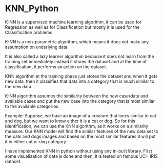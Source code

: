 # KNN_Python

K-NN is a supervised machine learning algorithm, it can be used for Regression as well as for Classification but mostly it is used for the Classification problems.

K-NN is a non-parametric algorithm, which means it does not make any assumption on underlying data.

It is also called a lazy learner algorithm because it does not learn from the training set immediately instead it stores the dataset and at the time of classification, it performs an action on the dataset.

KNN algorithm at the training phase just stores the dataset and when it gets new data, then it classifies that data into a category that is much similar to the new data.

K-NN algorithm assumes the similarity between the new case/data and available cases and put the new case into the category that is most similar to the available categories.

Example: Suppose, we have an image of a creature that looks similar to cat and dog, but we want to know either it is a cat or dog. So for this identification, we can use the KNN algorithm, as it works on a similarity measure. Our KNN model will find the similar features of the new data set to the cats and dogs images and based on the most similar features it will put it in either cat or dog category.

I have implemented KNN in python without using any in-built library.
First some visualization of data is done and then, it is tested on famous UCI- IRIS dataset.
